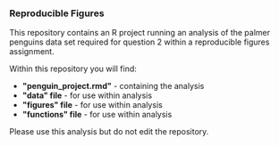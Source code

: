### Reproducible Figures

This repository contains an R project running an analysis of the palmer penguins data set required for question 2 within a reproducible figures assignment. 

Within this repository you will find:
* **"penguin_project.rmd"** - containing the analysis
* **"data" file** - for use within analysis
* **"figures" file** - for use within analysis
* **"functions" file** - for use within analysis

Please use this analysis but do not edit the repository.  



